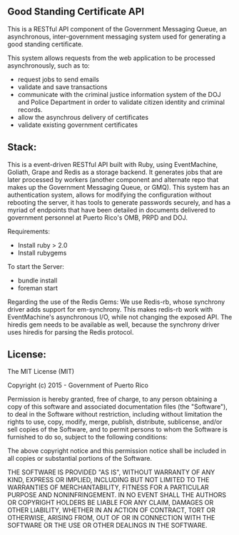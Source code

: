 Good Standing Certificate API
------------------------------

This is a RESTful API component of the Government Messaging Queue, an asynchronous, inter-government messaging system used for generating a good standing certificate. 

This system allows requests from the web application to be processed asynchronously, such as to: 
- request jobs to send emails
- validate and save transactions
- communicate with the criminal justice information system of the DOJ and Police Department in order to validate citizen identity and criminal records.
- allow the asynchrous delivery of certificates
- validate existing government certificates 

Stack:
-----
This is a event-driven RESTful API built with Ruby, using EventMachine, Goliath, Grape and Redis as a storage backend. It generates jobs that are later processed by workers (another component and alternate repo that makes up the Government Messaging Queue, or GMQ). This system has an authentication system, allows for modifying the configuration without rebooting the server, it has tools to generate passwords securely, and has a myriad of endpoints that have been detailed in documents delivered to government personnel at Puerto Rico's OMB, PRPD and DOJ. 

Requirements:
* Install ruby > 2.0
* Install rubygems

To start the Server:
* bundle install
* foreman start


Regarding the use of the Redis Gems:
We use Redis-rb, whose synchrony driver adds support for em-synchrony. This makes redis-rb work with EventMachine's asynchronous I/O, while not changing the exposed API. The hiredis gem needs to be available as well, because the synchrony driver uses hiredis for parsing the Redis protocol.

License:
--------
The MIT License (MIT)

Copyright (c) 2015 - Government of Puerto Rico

Permission is hereby granted, free of charge, to any person obtaining a copy
of this software and associated documentation files (the "Software"), to deal
in the Software without restriction, including without limitation the rights
to use, copy, modify, merge, publish, distribute, sublicense, and/or sell
copies of the Software, and to permit persons to whom the Software is
furnished to do so, subject to the following conditions:

The above copyright notice and this permission notice shall be included in
all copies or substantial portions of the Software.

THE SOFTWARE IS PROVIDED "AS IS", WITHOUT WARRANTY OF ANY KIND, EXPRESS OR
IMPLIED, INCLUDING BUT NOT LIMITED TO THE WARRANTIES OF MERCHANTABILITY,
FITNESS FOR A PARTICULAR PURPOSE AND NONINFRINGEMENT. IN NO EVENT SHALL THE
AUTHORS OR COPYRIGHT HOLDERS BE LIABLE FOR ANY CLAIM, DAMAGES OR OTHER
LIABILITY, WHETHER IN AN ACTION OF CONTRACT, TORT OR OTHERWISE, ARISING FROM,
OUT OF OR IN CONNECTION WITH THE SOFTWARE OR THE USE OR OTHER DEALINGS IN
THE SOFTWARE.
